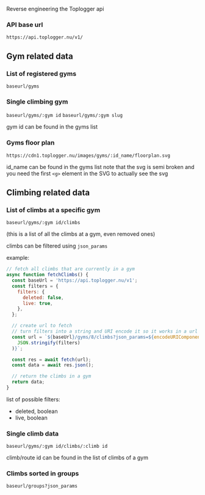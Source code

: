 Reverse engineering the Toplogger api

### API base url

`https://api.toplogger.nu/v1/`

## Gym related data

### List of registered gyms

`baseurl/gyms`

### Single climbing gym

`baseurl/gyms/:gym id`
`baseurl/gyms/:gym slug`

gym id can be found in the gyms list

### Gyms floor plan

`https://cdn1.toplogger.nu/images/gyms/:id_name/floorplan.svg`

id_name can be found in the gyms list
note that the svg is semi broken and you need the first `<g>` element in the SVG to actually see the svg

<!-- there is a chance you can't see the svg because it is very big -->

## Climbing related data

### List of climbs at a specific gym

`baseurl/gyms/:gym id/climbs`

(this is a list of all the climbs at a gym, even removed ones)

climbs can be filtered using `json_params`

example:

```js
// fetch all climbs that are currently in a gym
async function fetchClimbs() {
  const baseUrl = 'https://api.toplogger.nu/v1';
  const filters = {
    filters: {
      deleted: false,
      live: true,
    },
  };

  // create url to fetch
  // turn filters into a string and URI encode it so it works in a url
  const url = `${baseUrl}/gyms/8/climbs?json_params=${encodeURIComponent(
    JSON.stringify(filters)
  )}`;

  const res = await fetch(url);
  const data = await res.json();

  // return the climbs in a gym
  return data;
}
```

list of possible filters:

- deleted, boolean
- live, boolean

### Single climb data

`baseurl/gyms/:gym id/climbs/:climb id`

climb/route id can be found in the list of climbs of a gym

### Climbs sorted in groups

<!-- https://api.toplogger.nu/v1/groups?json_params=%7B%22filters%22:%7B%22gym_id%22:8,%22score_system%22:%22none%22,%22live%22:true%7D,%22includes%22:[%22climb_groups%22]%7D -->

`baseurl/groups?json_params`
